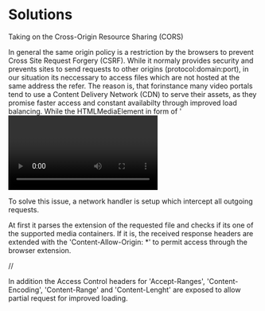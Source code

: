 # Solutions

Taking on the 
Cross-Origin Resource Sharing (CORS)

In general the same origin policy is a restriction by the browsers to prevent Cross Site Request Forgery (CSRF). While it normaly provides security and prevents sites to send requests to other origins (protocol:domain:port), in our situation its neccessary to access files which are not hosted at the same address the refer. The reason is, that forinstance many video portals tend to use a Content Delivery Network (CDN) to serve their assets, as they promise faster access and constant availabilty through improved load balancing. While the HTMLMediaElement in form of '<video>' or '<audio>' tags are not limited by this policy - XMLHttpRequests done in JavaScript are.

To solve this issue, a network handler is setup which intercept all outgoing requests.

At first it parses the extension of the requested file and checks if its one of the
supported media containers. If it is, the received response headers are extended with
the 'Content-Allow-Origin: *' to permit access through the browser extension.

//

In addition the Access Control headers for 'Accept-Ranges', 'Content-Encoding',
'Content-Range' and 'Content-Lenght' are exposed to allow partial request for improved loading.
